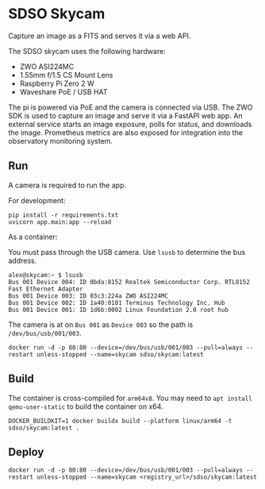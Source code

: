 # SDSO Skycam

Capture an image as a FITS and serves it via a web API.

The SDSO skycam uses the following hardware:

 - ZWO ASI224MC
 - 1.55mm f/1.5 CS Mount Lens
 - Raspberry Pi Zero 2 W
 - Waveshare PoE / USB HAT

The pi is powered via PoE and the camera is connected via USB.
The ZWO SDK is used to capture an image and serve it via a
FastAPI web app. An external service starts an image exposure,
polls for status, and downloads the image. Prometheus metrics
are also exposed for integration into the observatory monitoring system.

## Run

A camera is required to run the app.

For development:

```shell
pip install -r requirements.txt
uvicorn app.main:app --reload
```

As a container:

You must pass through the USB camera. Use `lsusb` to determine the bus address.

```shell
alex@skycam:~ $ lsusb
Bus 001 Device 004: ID 0bda:8152 Realtek Semiconductor Corp. RTL8152 Fast Ethernet Adapter
Bus 001 Device 003: ID 03c3:224a ZWO ASI224MC
Bus 001 Device 002: ID 1a40:0101 Terminus Technology Inc. Hub
Bus 001 Device 001: ID 1d6b:0002 Linux Foundation 2.0 root hub
```

The camera is at on `Bus 001` as `Device 003` so the path is `/dev/bus/usb/001/003`.

```shell
docker run -d -p 80:80 --device=/dev/bus/usb/001/003 --pull=always --restart unless-stopped --name=skycam sdso/skycam:latest
```

## Build

The container is cross-compiled for `arm64v8`.
You may need to `apt install qemu-user-static` to build the container on x64.

```shell
DOCKER_BUILDKIT=1 docker buildx build --platform linux/arm64 -t sdso/skycam:latest .
```


## Deploy

```shell
docker run -d -p 80:80 --device=/dev/bus/usb/001/003 --pull=always --restart unless-stopped --name=skycam <registry_url>/sdso/skycam:latest
```
